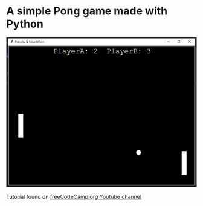 # A simple Pong game made with Python

![image](pong.png)

Tutorial found on [freeCodeCamp.org Youtube channel](https://www.youtube.com/watch?v=XGf2GcyHPhc&t)